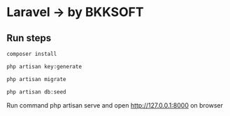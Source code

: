 # Laravel -> by BKKSOFT 

## Run steps

```sh
composer install
```

```sh
php artisan key:generate
```

```sh
php artisan migrate
```

```sh
php artisan db:seed
```

Run command php artisan serve and open http://127.0.0.1:8000 on browser